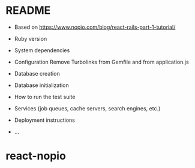 # README

* Based on https://www.nopio.com/blog/react-rails-part-1-tutorial/

* Ruby version

* System dependencies

* Configuration
Remove Turbolinks from Gemfile and from application.js

* Database creation

* Database initialization

* How to run the test suite

* Services (job queues, cache servers, search engines, etc.)

* Deployment instructions

* ...
# react-nopio
